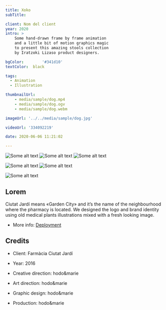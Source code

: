 ```yaml
---
title: Xoko
subTitle: 

client: Nom del client
year: 2020
intro: > 
	Some hand-drawn frame by frame animation
	and a little bit of motion graphics magic
	to present this amazing stools collection
	by Iratzoki Lizaso product designers.

bgColor: 		'#341d10' 
textColor: 	black

tags:
  - Animation
  - Illustration

thumbnailUrl: 
	- media/sample/dog.mp4
	- media/sample/dog.ogv
	- media/sample/dog.webm

imageUrl: '../../media/sample/dog.jpg'

videoUrl: '334092219'

date: 2020-06-06 11:21:02

---
```


<div class="gallery">

![Some alt text](https://dummyimage.com/600/b59895/b59895.jpg "x3")
![Some alt text](https://dummyimage.com/600/b59895/b59895.jpg "x3")
![Some alt text](https://dummyimage.com/600/b59895/b59895.jpg "x3")
</div>


<div class="gallery">

![Some alt text](https://dummyimage.com/800x500/b59895/b59895.jpg "x2")
![Some alt text](https://dummyimage.com/800x500/b59895/b59895.jpg "x2")
</div>

<div class="gallery">

![Some alt text](https://dummyimage.com/1200x400/b59895/b59895.jpg "x1")
</div>

## Lorem

Ciutat Jardí means «Garden City» and it’s the name of the neighbourhood where the pharmacy is located.
We designed the logo and brand identity using old medical plants illustrations mixed with a fresh looking image.

* More info: [Deployment](https://hexo.io/docs/deployment.html)

## Credits

* Client: Farmàcia Ciutat Jardí
* Year: 2016


* Creative direction: hodo&marie
* Art direction: hodo&marie
* Graphic design: hodo&marie
* Production: hodo&marie